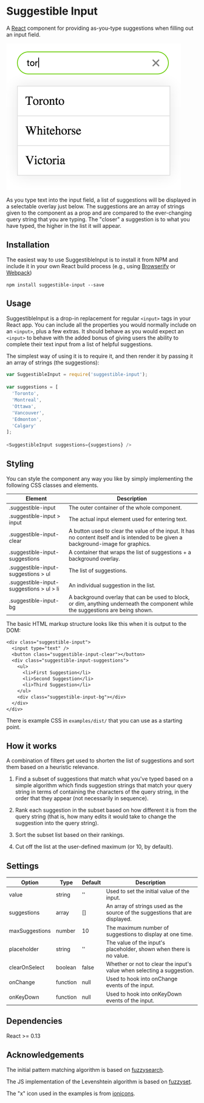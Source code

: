 # Suggestible Input

A [React](http://facebook.github.io/react/index.html)
component for providing as-you-type suggestions when filling out an input field.

![screenshot](screenshot.png)

As you type text into the input field, a list of suggestions will be displayed
in a selectable overlay just below. The suggestions are an array of strings
given to the component as a prop and are compared to the ever-changing query
string that you are typing. The "closer" a suggestion is to what you have typed,
the higher in the list it will appear.

## Installation

The easiest way to use SuggestibleInput is to install it from NPM and include
it in your own React build process (e.g., using
[Browserify](http://browserify.org/) or [Webpack](http://webpack.github.io/))

`npm install suggestible-input --save`

## Usage

SuggestibleInput is a drop-in replacement for regular `<input>` tags in your
React app. You can include all the properties you would normally include on an
`<input>`, plus a few extras. It should behave as you would expect an `<input>`
to behave with the added bonus of giving users the ability to complete their
text input from a list of helpful suggestions.

The simplest way of using it is to require it, and then render it by passing it
an array of strings (the suggestions):

```javascript
var SuggestibleInput = require('suggestible-input');

var suggestions = [
  'Toronto',
  'Montreal',
  'Ottawa',
  'Vancouver',
  'Edmonton',
  'Calgary'
];

<SuggestibleInput suggestions={suggestions} />
```

## Styling

You can style the component any way you like by simply implementing the following
CSS classes and elements.

Element | Description
------- | -----------
.suggestible-input | The outer container of the whole component.
.suggestible-input > input | The actual input element used for entering text.
.suggestible-input-clear | A button used to clear the value of the input. It has no content itself and is intended to be given a background-image for graphics.
.suggestible-input-suggestions | A container that wraps the list of suggestions + a background overlay.
.suggestible-input-suggestions > ul | The list of suggestions.
.suggestible-input-suggestions > ul > li | An individual suggestion in the list.
.suggestible-input-bg | A background overlay that can be used to block, or dim, anything underneath the component while the suggestions are being shown.

The basic HTML markup structure looks like this when it is output to the DOM:

```markup
<div class="suggestible-input">
  <input type="text" />
  <button class="suggestible-input-clear"></button>
  <div class="suggestible-input-suggestions">
    <ul>
      <li>First Suggestion</li>
      <li>Second Suggestion</li>
      <li>Third Suggestion</li>
    </ul>
    <div class="suggestible-input-bg"></div>
  </div>
</div>
```

There is example CSS in `examples/dist/` that you can use as a starting point.

## How it works

A combination of filters get used to shorten the list of suggestions and sort
them based on a heuristic relevance.

1. Find a subset of suggestions that match what you've typed based on a simple
algorithm which finds suggestion strings that match your query string in terms
of containing the characters of the query string, in the order that they appear
(not necessarily in sequence).

2. Rank each suggestion in the subset based on how different it is from the
query string (that is, how many edits it would take to change the suggestion
into the query string).

3. Sort the subset list based on their rankings.

4. Cut off the list at the user-defined maximum (or 10, by default).

## Settings

Option | Type | Default | Description
------ | ---- | ------- | -----------
value | string | '' | Used to set the initial value of the input.
suggestions | array | [] | An array of strings used as the source of the suggestions that are displayed.
maxSuggestions | number | 10 | The maximum number of suggestions to display at one time.
placeholder | string | '' | The value of the input's placeholder, shown when there is no value.
clearOnSelect | boolean | false | Whether or not to clear the input's value when selecting a suggestion.
onChange | function | null | Used to hook into onChange events of the input.
onKeyDown | function | null | Used to hook into onKeyDown events of the input.

## Dependencies

React >= 0.13

## Acknowledgements

The initial pattern matching algorithm is based on [fuzzysearch](https://github.com/bevacqua/fuzzysearch).

The JS implementation of the Levenshtein algorithm is based on [fuzzyset](https://github.com/Glench/fuzzyset.js).

The "x" icon used in the examples is from [ionicons](https://github.com/driftyco/ionicons).
